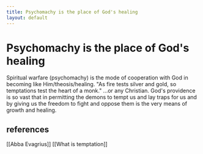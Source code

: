 ```yaml
---
title: Psychomachy is the place of God's healing
layout: default
---
```


# Psychomachy is the place of God's healing

Spiritual warfare (psychomachy) is the mode of cooperation with God in becoming like Him/theosis/healing. "As fire tests silver and gold, so temptations test the heart of a monk." ...or any Christian. God's providence is so vast that in permitting the demons to tempt us and lay traps for us and by giving us the freedom to fight and oppose them is the very means of growth and healing.

## references
[[Abba Evagrius]]
[[What is temptation]]

